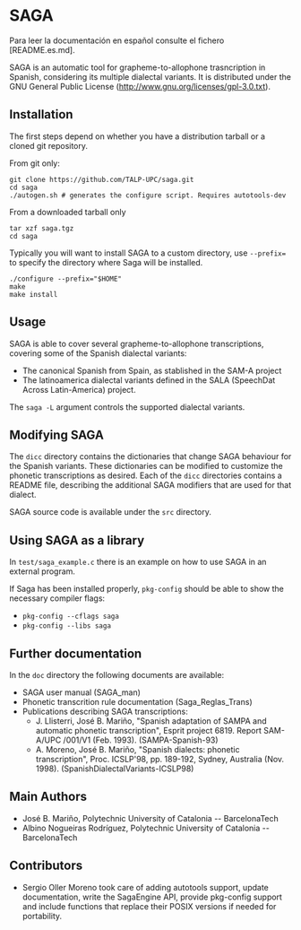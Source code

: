 SAGA
=========

Para leer la documentación en español consulte el fichero [README.es.md].

SAGA is an automatic tool for grapheme-to-allophone trasncription in Spanish,
considering its multiple dialectal variants. It is distributed under the GNU
General Public License (http://www.gnu.org/licenses/gpl-3.0.txt).

Installation
--------------

The first steps depend on whether you have a distribution tarball or a cloned
git repository.

From git only:

    git clone https://github.com/TALP-UPC/saga.git
    cd saga
    ./autogen.sh # generates the configure script. Requires autotools-dev

From a downloaded tarball only

    tar xzf saga.tgz
    cd saga

Typically you will want to install SAGA to a custom directory, use `--prefix=`
to specify the directory where Saga will be installed.
    
    ./configure --prefix="$HOME"
    make
    make install

Usage
------

SAGA is able to cover several grapheme-to-allophone transcriptions, covering
some of the Spanish dialectal variants:

- The canonical Spanish from Spain, as stablished in the SAM-A project
- The latinoamerica dialectal variants defined in the SALA
  (SpeechDat Across Latin-America) project.

The `saga -L` argument controls the supported dialectal variants.


Modifying SAGA
---------------

The `dicc` directory contains the dictionaries that change SAGA behaviour
for the Spanish variants. These dictionaries can be modified to customize the
phonetic transcriptions as desired. Each of the `dicc` directories contains
a README file, describing the additional SAGA modifiers that are used for that
dialect.

SAGA source code is available under the `src` directory.

Using SAGA as a library
------------------------

In `test/saga_example.c` there is an example on how to use SAGA in an
external program.


If Saga has been installed properly, `pkg-config` should be able to show
the necessary compiler flags:

 - `pkg-config --cflags saga`
 - `pkg-config --libs saga`


Further documentation
------------------------

In the `doc` directory the following documents are available:

- SAGA user manual (SAGA_man)
- Phonetic transcrition rule documentation (Saga_Reglas_Trans)
- Publications describing SAGA transcriptions:
   * J. Llisterri, José B. Mariño, "Spanish adaptation of SAMPA and automatic
     phonetic transcription", Esprit project 6819. Report  SAM-A/UPC /001/V1
     (Feb. 1993). (SAMPA-Spanish-93)
   * A. Moreno, José B. Mariño, "Spanish dialects: phonetic transcription",
     Proc. ICSLP'98, pp. 189-192, Sydney, Australia (Nov. 1998).
     (SpanishDialectalVariants-ICSLP98)

Main Authors
--------------

- José B. Mariño, Polytechnic University of Catalonia -- BarcelonaTech
- Albino Nogueiras Rodríguez, Polytechnic University of Catalonia -- BarcelonaTech

Contributors
-------------

- Sergio Oller Moreno took care of adding autotools support, update
  documentation, write the SagaEngine API, provide pkg-config support and include
  functions that replace their POSIX versions if needed for portability.

